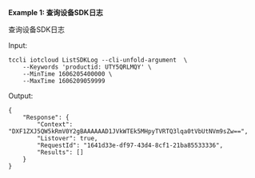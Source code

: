 **Example 1: 查询设备SDK日志**

查询设备SDK日志

Input: 

```
tccli iotcloud ListSDKLog --cli-unfold-argument  \
    --Keywords 'productid: UTY5QRLMQY' \
    --MinTime 1606205400000 \
    --MaxTime 1606209059999
```

Output: 
```
{
    "Response": {
        "Context": "DXF1ZXJ5QW5kRmV0Y2gBAAAAAAD1JVkWTEk5MHpyTVRTQ3lqa0tVbUtNVm9sZw==",
        "Listover": true,
        "RequestId": "1641d33e-df97-43d4-8cf1-21ba85533336",
        "Results": []
    }
}
```

